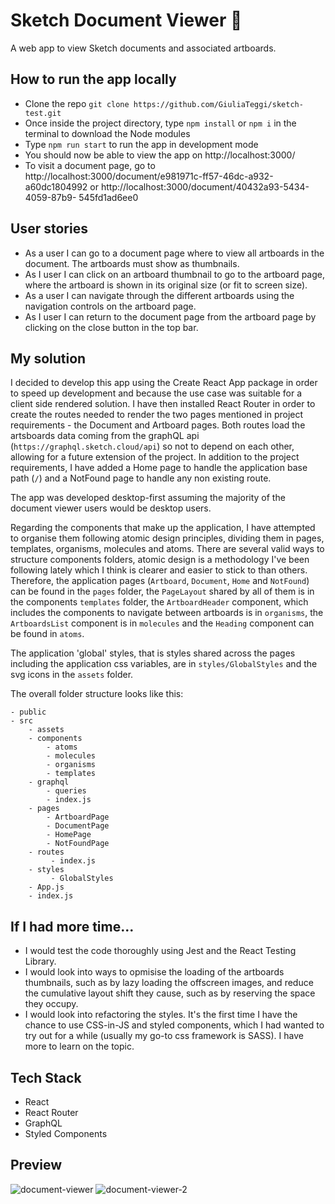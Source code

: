 # Sketch Document Viewer 💎

A web app to view Sketch documents and associated artboards.

## How to run the app locally

* Clone the repo
`git clone https://github.com/GiuliaTeggi/sketch-test.git`
* Once inside the project directory, type `npm install` or `npm i` in the terminal to download the Node modules
* Type `npm run start` to run the app in development mode
* You should now be able to view the app on http://localhost:3000/
* To visit a document page, go to http://localhost:3000/document/e981971c-ff57-46dc-a932-a60dc1804992 or http://localhost:3000/document/40432a93-5434-4059-87b9-
545fd1ad6ee0

## User stories
- As a user I can go to a document page where to view all artboards in the document. The artboards must show as thumbnails.
- As I user I can click on an artboard thumbnail to go to the artboard page, where the artboard is shown in its original size (or fit to screen size).
- As a user I can navigate through the different artboards using the navigation controls on the artboard page.
- As I user I can return to the document page from the artboard page by clicking on the close button in the top bar.


## My solution

I decided to develop this app using the Create React App package in order to speed up development and because the use case was suitable for a client side rendered solution. I have then installed React Router in order to create the routes needed to render the two pages mentioned in project requirements - the Document and Artboard pages. Both routes load the artsboards data coming from the graphQL api (`https://graphql.sketch.cloud/api`) so not to depend on each other, allowing for a future extension of the project. In addition to the project requirements, I have added a Home page to handle the application base path (`/`) and a NotFound page to handle any non existing route.

The app was developed desktop-first assuming the majority of the document viewer users would be desktop users.

Regarding the components that make up the application, I have attempted to organise them following atomic design principles, dividing them in pages, templates, organisms, molecules and atoms. There are several valid ways to structure components folders, atomic design is a methodology I've been following lately which I think is clearer and easier to stick to than others. Therefore, the application pages (`Artboard`, `Document`, `Home` and `NotFound`) can be found in the `pages` folder, the `PageLayout` shared by all of them is in the components `templates` folder, the `ArtboardHeader` component, which includes the components to navigate between artboards is in `organisms`, the `ArtboardsList` component is in `molecules` and the `Heading` component can be found in `atoms`.

The application 'global' styles, that is styles shared across the pages including the application css variables, are in `styles/GlobalStyles` and the svg icons in the `assets` folder.

The overall folder structure looks like this: 

    - public 
    - src
        - assets
        - components 
            - atoms
            - molecules
            - organisms
            - templates
        - graphql
            - queries
            - index.js
        - pages
            - ArtboardPage
            - DocumentPage
            - HomePage
            - NotFoundPage
        - routes
             - index.js
        - styles
             - GlobalStyles
        - App.js
        - index.js
        
## If I had more time...
- I would test the code thoroughly using Jest and the React Testing Library.
- I would look into ways to opmisise the loading of the artboards thumbnails, such as by lazy loading the offscreen images, and reduce the cumulative layout shift they cause, such as by reserving the space they occupy.
- I would look into refactoring the styles. It's the first time I have the chance to use CSS-in-JS and styled components, which I had wanted to try out for a while (usually my go-to css framework is SASS). I have more to learn on the topic.

## Tech Stack
 - React
 - React Router
 - GraphQL
 - Styled Components

 ## Preview
 
 ![document-viewer](https://user-images.githubusercontent.com/30217557/150651799-27e83921-2dd4-4315-a2d5-602f5a70ebc4.PNG)
![document-viewer-2](https://user-images.githubusercontent.com/30217557/150651800-24a8d8bb-c372-48a2-ac20-dd6d5b342818.PNG)
